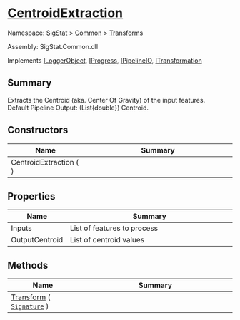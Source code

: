 # [CentroidExtraction](./CentroidExtraction.md)

Namespace: [SigStat]() > [Common](./../README.md) > [Transforms](./README.md)

Assembly: SigStat.Common.dll

Implements [ILoggerObject](./../ILoggerObject.md), [IProgress](./../Helpers/IProgress.md), [IPipelineIO](./../Pipeline/IPipelineIO.md), [ITransformation](./../ITransformation.md)

## Summary
Extracts the Centroid (aka. Center Of Gravity) of the input features.  <br> Default Pipeline Output: (List{double}) Centroid.

## Constructors

| Name | Summary<div><a href="#"><img width=466></a></div> | 
| --- | --- | 
| CentroidExtraction (  ) |  | 


## Properties

| Name | Summary<div><a href="#"><img width=466></a></div> | 
| --- | --- | 
| Inputs | List of features to process | 
| OutputCentroid | List of centroid values | 


## Methods

| Name | Summary<div><a href="#"><img width=466></a></div> | 
| --- | --- | 
| [Transform](./Methods/CentroidExtraction--Transform.md) ( [`Signature`](./../Signature.md) ) |  | 


